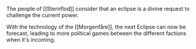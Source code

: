 The people of [[Sternflod]] consider that an eclipse is a divine request to challenge the current power.

With the technology of the [[Morgenfåre]], the next Eclipse can now be forecast, leading to more political games between the different factions when it's incoming.